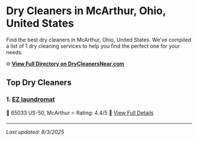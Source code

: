 # Dry Cleaners in McArthur, Ohio, United States

Find the best dry cleaners in McArthur, Ohio, United States. We've compiled a list of 1 dry cleaning services to help you find the perfect one for your needs.

🌐 **[View Full Directory on DryCleanersNear.com](https://drycleanersnear.com/city/US/Ohio/McArthur)**

## Top Dry Cleaners

### 1. [EZ laundromat](https://drycleanersnear.com/dryCleaner/68707032f0d34636f22da1cc/ez-laundromat)
📍 65033 US-50, McArthur
⭐ Rating: 4.4/5
🔗 [View Full Details](https://drycleanersnear.com/dryCleaner/68707032f0d34636f22da1cc/ez-laundromat)


---

*Last updated: 8/3/2025*
